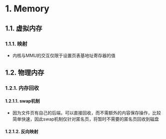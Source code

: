 # 1. Memory

## 1.1. 虚拟内存

### 1.1.1. 映射

- 内核与MMU的交互仅限于设置页表基地址寄存器的值

## 1.2. 物理内存

### 1.2.1. 内存回收

#### 1.2.1.1. swap机制
- 因为文件页有自己的后端，可以直接回收，而不需额外的内容保存操作，比较简单快速，因此swap机制仅针对匿名页，将暂时不需要的匿名页回收到磁盘

#### 1.2.1.2. 反向映射